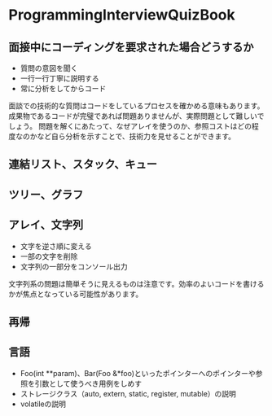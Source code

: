 # ProgrammingInterviewQuizBook

面接中にコーディングを要求された場合どうするか
------

* 質問の意図を聞く
* 一行一行丁寧に説明する
* 常に分析をしてからコード

面談での技術的な質問はコードをしているプロセスを確かめる意味もあります。
成果物であるコードが完璧であれば問題ありませんが、実際問題として難しいでしょう。
問題を解くにあたって、なぜアレイを使うのか、参照コストはどの程度なのかなど自ら分析を示すことで、技術力を見せることができます。

連結リスト、スタック、キュー
------

ツリー、グラフ
------

アレイ、文字列
------
* 文字を逆さ順に変える
* 一部の文字を削除
* 文字列の一部分をコンソール出力

文字列系の問題は簡単そうに見えるものは注意です。効率のよいコードを書けるかが焦点となっている可能性があります。

再帰
------

言語
------
* Foo(int **param)、Bar(Foo &*foo)といったポインターへのポインターや参照を引数として使うべき用例をしめす
* ストレージクラス（auto, extern, static, register, mutable）の説明
* volatileの説明


